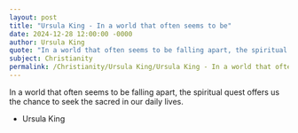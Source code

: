 ```yaml
---
layout: post
title: "Ursula King - In a world that often seems to be"
date: 2024-12-28 12:00:00 -0000
author: Ursula King
quote: "In a world that often seems to be falling apart, the spiritual quest offers us the chance to seek the sacred in our daily lives."
subject: Christianity
permalink: /Christianity/Ursula King/Ursula King - In a world that often seems to be
---
```


In a world that often seems to be falling apart, the spiritual quest offers us the chance to seek the sacred in our daily lives.

- Ursula King
